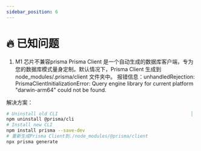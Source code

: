 ```yaml
---
sidebar_position: 6
---
```


# 🔥 已知问题

1. M1 芯片不兼容prisma
Prisma Client 是一个自动生成的数据库客户端，专为您的数据库模式量身定制。默认情况下，Prisma Client 生成到 node_modules/.prisma/client 文件夹中。
报错信息：unhandledRejection: PrismaClientInitializationError: Query engine library for current platform "darwin-arm64" could not be found.

解决方案：
```bash
# Uninstall old CLI                                                 │
npm uninstall @prisma/cli 
# Install new CLI    
npm install prisma --save-dev    
# 重新生成Prisma Client到./node_modules/@prisma/client 
npx prisma generate      
```